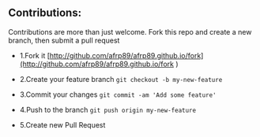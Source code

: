 ## Contributions:

Contributions are more than just welcome. Fork this repo and create a new branch, then submit a pull request

- 1.Fork it [http://github.com/afrp89/afrp89.github.io/fork](http://github.com/afrp89/afrp89.github.io/fork )

- 2.Create your feature branch
`git checkout -b my-new-feature`

- 3.Commit your changes
`git commit -am 'Add some feature'`

- 4.Push to the branch
`git push origin my-new-feature`

- 5.Create new Pull Request
